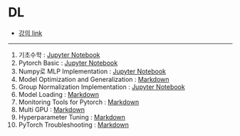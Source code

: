 # DL
- [강의 link](https://blissray.notion.site/blissray/TEMLAB-DL-Intensive-Course-7d6bcc02a2b342ca8d8ccea1113e8e0b)
---
1. 기초수학 : [Jupyter Notebook](./BasicMath.ipynb)
2. Pytorch Basic : [Jupyter Notebook](./torch_basics.ipynb)
3. Numpy로 MLP Implementation : [Jupyter Notebook](./Numpy_deep_neural_network.ipynb)
4. Model Optimization and Generalization : [Markdown](./Model_Optimization_and_Generalization.md)
5. Group Normalization Implementation : [Jupyter Notebook](./Group_Normalization_Implementation.ipynb)
6. Model Loading : [Markdown](./Model_Loading.md)
7. Monitoring Tools for Pytorch : [Markdown](./Monitoring_tools_for_Pytorch.md)
8. Multi GPU : [Markdown](./Multi_GPU.md)
9. Hyperparameter Tuning : [Markdown](./Hyperparameter_Tuning.md)
9. PyTorch Troubleshooting : [Markdown](./PyTorch_Troubleshooting.md)
